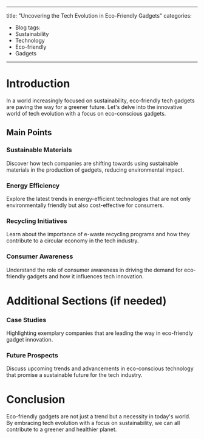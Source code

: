---
title: "Uncovering the Tech Evolution in Eco-Friendly Gadgets"
categories:
  - Blog
tags:
  - Sustainability
  - Technology
  - Eco-friendly
  - Gadgets
  ---

# Introduction
In a world increasingly focused on sustainability, eco-friendly tech gadgets are paving the way for a greener future. Let's delve into the innovative world of tech evolution with a focus on eco-conscious gadgets.

## Main Points
### Sustainable Materials
Discover how tech companies are shifting towards using sustainable materials in the production of gadgets, reducing environmental impact.

### Energy Efficiency
Explore the latest trends in energy-efficient technologies that are not only environmentally friendly but also cost-effective for consumers.

### Recycling Initiatives
Learn about the importance of e-waste recycling programs and how they contribute to a circular economy in the tech industry.

### Consumer Awareness
Understand the role of consumer awareness in driving the demand for eco-friendly gadgets and how it influences tech innovation.

# Additional Sections (if needed)
### Case Studies
Highlighting exemplary companies that are leading the way in eco-friendly gadget innovation.

### Future Prospects
Discuss upcoming trends and advancements in eco-conscious technology that promise a sustainable future for the tech industry.

# Conclusion
Eco-friendly gadgets are not just a trend but a necessity in today's world. By embracing tech evolution with a focus on sustainability, we can all contribute to a greener and healthier planet.